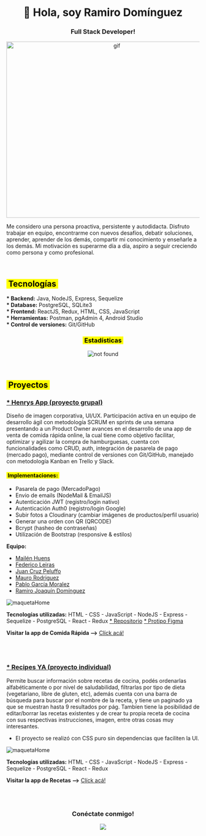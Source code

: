 <!-- principal title -->
<h1 align="center">👋 Hola, soy Ramiro Domínguez</h1>
<!-- principal subtitle -->
<h3 align="center">Full Stack Developer!</h3>
<!-- principal img -->
<p align="center"><img src="https://res.cloudinary.com/henrysburgers/image/upload/v1660619757/github/5083e0a2a7dcaae07c142e8b87036a27_rno1rv.gif" alt="gif" width="560" height="460"/><p>
 
 Me considero una persona proactiva, persistente y autodidacta. Disfruto trabajar en equipo, encontrarme con nuevos desafíos, debatir soluciones, aprender, aprender de los demás, compartir mi conocimiento y enseñarle a los demás. Mi motivación es superarme día a día, aspiro a seguir creciendo como persona y como profesional.
 
 <br/> <!-- 1 espacio -->
 
  <!-- subtitle -->
 <h2 align="left"><mark>&nbsp;Tecnologías&nbsp;</mark></h3>
 <b>* Backend:</b> Java, NodeJS, Express, Sequelize
 <br/> <!-- 1 espacio -->
 <b>* Database:</b> PostgreSQL, SQLite3
 <br/> <!-- 1 espacio -->
 <b>* Frontend:</b> ReactJS, Redux, HTML, CSS, JavaScript
 <br/> <!-- 1 espacio -->
 <b>* Herramientas:</b> Postman, pgAdmin 4, Android Studio
 <br/> <!-- 1 espacio -->
 <b>* Control de versiones:</b> Git/GitHub

 
 <!-- subtitle -->
<h3 align="center"><mark>&nbsp;Estadísticas&nbsp;</mark></h3>

<!-- stats de github -->
<p align="center"> <img src="https://github-readme-stats.vercel.app/api?username=siprem10&show_icons=true&theme=radical" alt="not found" /><p>

<!-- <p align="center"> <img src="https://github-readme-stats.vercel.app/api/top-langs/?username=siprem10&layout=compact" alt="siprem10" /></p> -->

 <br/><!-- 1 espacio -->
 
 <!-- subtitle -->
 <h2 align="left"><mark>&nbsp;Proyectos&nbsp;</mark></h3>

 <!-- title project 01 -->
 <h3 align="left"><a href="https://henrys-app.vercel.app/" target="_blank" rel="noreferrer">* Henrys App (proyecto grupal)</a></h3>
 
  <!-- descript -->
Diseño de imagen corporativa, UI/UX. Participación activa en un equipo de desarrollo ágil con metodología SCRUM en sprints de una semana presentando a un Product Owner avances en el desarrollo de una app de venta de comida rápida online, la cual tiene como objetivo facilitar, optimizar y agilizar la compra de hamburguesas, cuenta con funcionalidades como CRUD, auth, integración de pasarela de pago (mercado pago), mediante control de versiones con Git/GitHub, manejado con metodología Kanban en Trello y Slack.
 
 <h4 align="left"><mark>&nbsp;Implementaciones:&nbsp;</mark></h4>
 
* Pasarela de pago (MercadoPago)
* Envio de emails (NodeMail & EmailJS)
* Autenticación JWT (registro/login nativo)
* Autenticación Auth0 (registro/login Google)
* Subir fotos a Cloudinary (cambiar imágenes de productos/perfil usuario)
* Generar una orden con QR (QRCODE)
* Bcrypt (hasheo de contraseñas)
* Utilización de Bootstrap (responsive & estilos)

<b>Equipo:</b>
* <a href="https://github.com/mabhyHs" target="_blank" rel="noreferrer">Mailén Huens</a>
* <a href="https://github.com/FLeiras" target="_blank" rel="noreferrer">Federico Leiras</a>
* <a href="https://github.com/PJuanCruz" target="_blank" rel="noreferrer">Juan Cruz Peluffo</a>
* <a href="https://github.com/maurorodriguez" target="_blank" rel="noreferrer">Mauro Rodriguez</a>
* <a href="https://github.com/pablogarciamoralez" target="_blank" rel="noreferrer">Pablo García Moralez</a>
* <a href="https://github.com/siprem10" target="_blank" rel="noreferrer">Ramiro Joaquín Domínguez</a>

 <!-- img -->
 ![maquetaHome](https://res.cloudinary.com/henrysburgers/image/upload/v1660621580/github/Captura_de_pantalla_de_2022-08-16_00-45-16_fc5keo.png)
  
 <b>Tecnologías utilizadas:</b> HTML - CSS - JavaScript - NodeJS - Express - Sequelize - PostgreSQL - React - Redux
 <a href="https://github.com/mabhyHs/Henrys-app" target="_blank" rel="noreferrer">* Repositorio</a>
 <a href="https://www.figma.com/file/3jxe4uA5ocbyjtHHiRjVgn/Henrys?node-id=148%3A223" target="_blank" rel="noreferrer">* Protipo Figma</a>

 <!-- msg -->
 <b>Visitar la app de Comida Rápida --></b>
 <a href="https://henrys-app.vercel.app/" target="_blank" rel="noreferrer">Clíck acá!</a>
 
 <br/><br/> <!-- 2 espacios -->
 
 <!-- title project 02 -->
 <h3 align="left"><a href="https://pi-food-deploy-eight.vercel.app/" target="_blank" rel="noreferrer">* Recipes YA (proyecto individual)</a></h3>
 
  <!-- descript -->
Permite buscar información sobre recetas de cocina, podés ordenarlas alfabéticamente o por nivel de saludabilidad, filtrarlas por tipo de dieta (vegetariano, libre de gluten, etc), además cuenta con una barra de búsqueda para buscar por el nombre de la receta, y tiene un paginado ya que se muestran hasta 9 resultados por pág. Tambíen tiene la posibilidad de editar/borrar las recetas existentes y de crear tu propia receta de cocina con sus respectivas instrucciones, imagen, entre otras cosas muy interesantes. 
* El proyecto se realizó con CSS puro sin dependencias que faciliten la UI.
 
<!-- img -->
 ![maquetaHome](https://res.cloudinary.com/henrysburgers/image/upload/v1660621580/github/Captura_de_pantalla_de_2022-08-16_00-45-41_xmh9j7.png)
 
 <b>Tecnologías utilizadas:</b> HTML - CSS - JavaScript - NodeJS - Express - Sequelize - PostgreSQL - React - Redux

 <!-- msg -->
 <b>Visitar la app de Recetas --></b>
 <a href="https://pi-food-deploy-eight.vercel.app/" target="_blank" rel="noreferrer">Clíck acá!</a>
 
  <!-- project finish -->
 <h2></h3>
 
 <br/><!-- 1 espacio -->

 <h3 align="center">Conéctate conmigo!</h3>
 <p align="center">
 <a href="https://www.linkedin.com/in/rami-dominguez-full-stack/" target="_blank" rel="noreferrer"><img align="center" src="https://res.cloudinary.com/henrysburgers/image/upload/v1660623438/github/linkedin-min_x8lbqa.png" /></a>
 </p>
